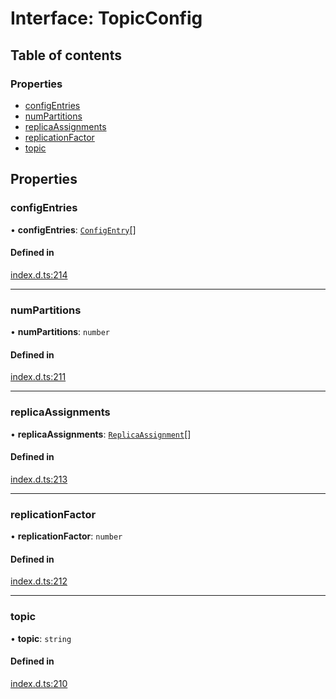 # Interface: TopicConfig

## Table of contents

### Properties

- [configEntries](TopicConfig.md#configentries)
- [numPartitions](TopicConfig.md#numpartitions)
- [replicaAssignments](TopicConfig.md#replicaassignments)
- [replicationFactor](TopicConfig.md#replicationfactor)
- [topic](TopicConfig.md#topic)

## Properties

### configEntries

• **configEntries**: [`ConfigEntry`](ConfigEntry.md)[]

#### Defined in

[index.d.ts:214](https://github.com/mostafa/xk6-kafka/blob/main/api-docs/index.d.ts#L214)

---

### numPartitions

• **numPartitions**: `number`

#### Defined in

[index.d.ts:211](https://github.com/mostafa/xk6-kafka/blob/main/api-docs/index.d.ts#L211)

---

### replicaAssignments

• **replicaAssignments**: [`ReplicaAssignment`](ReplicaAssignment.md)[]

#### Defined in

[index.d.ts:213](https://github.com/mostafa/xk6-kafka/blob/main/api-docs/index.d.ts#L213)

---

### replicationFactor

• **replicationFactor**: `number`

#### Defined in

[index.d.ts:212](https://github.com/mostafa/xk6-kafka/blob/main/api-docs/index.d.ts#L212)

---

### topic

• **topic**: `string`

#### Defined in

[index.d.ts:210](https://github.com/mostafa/xk6-kafka/blob/main/api-docs/index.d.ts#L210)
